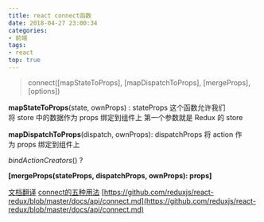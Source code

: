 ```yaml
---
title: react connect函数
date: 2018-04-27 23:00:34
categories:
- 前端
tags:
- react
top: true
---
```


> connect([mapStateToProps], [mapDispatchToProps], [mergeProps], [options])


**mapStateToProps**(state, ownProps) : stateProps
这个函数允许我们将 store 中的数据作为 props 绑定到组件上
第一个参数就是 Redux 的 store



**mapDispatchToProps**(dispatch, ownProps): dispatchProps
将 action 作为 props 绑定到组件上

_bindActionCreators_() ?




**[mergeProps(stateProps, dispatchProps, ownProps): props]**

[文档翻译](http://taobaofed.org/blog/2016/08/18/react-redux-connect/)
[connect的五种用法](https://blog.benestudio.co/5-ways-to-connect-redux-actions-3f56af4009c8)
[https://github.com/reduxjs/react-redux/blob/master/docs/api/connect.md](https://github.com/reduxjs/react-redux/blob/master/docs/api/connect.md)

